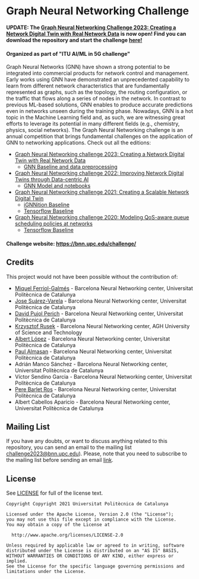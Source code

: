 # Graph Neural Networking Challenge
**UPDATE: The [Graph Neural Networking Challenge 2023: Creating a Network Digital Twin with Real Network Data​](https://bnn.upc.edu/challenge/gnnet2023/) is now open! Find you can download the repository and start the challenge [here!](https://github.com/BNN-UPC/GNNetworkingChallenge/tree/2023_RealNetworkDT)**

#### Organized as part of "ITU AI/ML in 5G challenge"
Graph Neural Networks (GNN) have shown a strong potential to be integrated into commercial products for network control and management. Early works using GNN have demonstrated an unprecedented capability to learn from different network characteristics that are fundamentally represented as graphs, such as the topology, the routing configuration, or the traffic that flows along a series of nodes in the network. In contrast to previous ML-based solutions, GNN enables to produce accurate predictions even in networks unseen during the training phase. Nowadays, GNN is a hot topic in the Machine Learning field and, as such, we are witnessing great efforts to leverage its potential in many different fields (e.g., chemistry, physics, social networks). The Graph Neural Networking challenge is an annual competition that brings fundamental challenges on the application of GNN to networking applications. Check out all the editions:
* [Graph Neural Networking challenge 2023: Creating a Network Digital Twin with Real Network Data​](https://bnn.upc.edu/challenge/gnnet2023/)
    * [GNN Baseline and data preprocessing](https://github.com/BNN-UPC/GNNetworkingChallenge/tree/2023_RealNetworkDT)
* [Graph Neural Networking challenge 2022: Improving Network Digital Twins through Data-centric AI](https://bnn.upc.edu/challenge/gnnet2022/)
    * [GNN Model and notebooks](https://github.com/BNN-UPC/GNNetworkingChallenge/tree/2022_DataCentricAI)
* [Graph Neural Networking challenge 2021: Creating a Scalable Network Digital Twin](https://bnn.upc.edu/challenge/gnnet2021/)
    * [iGNNition Baseline](https://github.com/BNN-UPC/GNNetworkingChallenge/tree/2021_Routenet_iGNNition)
    * [Tensorflow Baseline](https://github.com/BNN-UPC/GNNetworkingChallenge/tree/2021_Routenet_TF)
* [Graph Neural Networking challenge 2020: Modeling QoS-aware queue scheduling policies at networks](https://bnn.upc.edu/challenge/gnnet2020/)
    * [Tensorflow Baseline](https://github.com/BNN-UPC/GNNetworkingChallenge/tree/2020_Routenet_TF)


#### Challenge website: https://bnn.upc.edu/challenge/

## Credits
This project would not have been possible without the contribution of:
* [Miquel Ferriol-Galmés](https://github.com/MiquelFerriol) - Barcelona Neural Networking center, Universitat Politècnica de Catalunya
* [Jose Suárez-Varela](https://github.com/jsuarezv) - Barcelona Neural Networking center, Universitat Politècnica de Catalunya
* [David Pujol Perich](https://github.com/dpujol14) - Barcelona Neural Networking center, Universitat Politècnica de Catalunya
* [Krzysztof Rusek](https://github.com/krzysztofrusek) - Barcelona Neural Networking center, AGH University of Science and Technology
* [Albert López](https://github.com/albert-lopez) - Barcelona Neural Networking center, Universitat Politècnica de Catalunya
* [Paul Almasan](https://github.com/paulalmasan) - Barcelona Neural Networking center, Universitat Politècnica de Catalunya
* Adrián Manco Sánchez - Barcelona Neural Networking center, Universitat Politècnica de Catalunya
* Víctor Sendino Garcia - Barcelona Neural Networking center, Universitat Politècnica de Catalunya
* [Pere Barlet Ros](https://github.com/pbarlet) - Barcelona Neural Networking center, Universitat Politècnica de Catalunya
* Albert Cabellos Aparicio - Barcelona Neural Networking center, Universitat Politècnica de Catalunya

## Mailing List
If you have any doubts, or want to discuss anything related to this repository, you can send an email to the mailing list [challenge2023@bnn.upc.edu](https://mail.bnn.upc.edu/mailman3/postorius/lists/challenge2023.bnn.upc.edu/)). Please, note that you need to subscribe to the mailing list before sending an email [link](https://mail.bnn.upc.edu/mailman3/postorius/lists/challenge2023.bnn.upc.edu/).

## License
See [LICENSE](LICENSE) for full of the license text.
```
Copyright Copyright 2021 Universitat Politècnica de Catalunya

Licensed under the Apache License, Version 2.0 (the "License");
you may not use this file except in compliance with the License.
You may obtain a copy of the License at

  http://www.apache.org/licenses/LICENSE-2.0

Unless required by applicable law or agreed to in writing, software
distributed under the License is distributed on an "AS IS" BASIS,
WITHOUT WARRANTIES OR CONDITIONS OF ANY KIND, either express or implied.
See the License for the specific language governing permissions and
limitations under the License.
```
